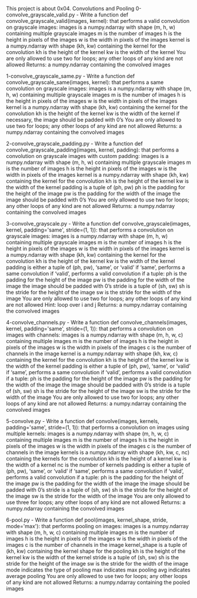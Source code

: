 This project is about 0x04. Convolutions and Pooling
0-convolve_grayscale_valid.py - Write a function def convolve_grayscale_valid(images, kernel): that performs a valid convolution on grayscale images:
images is a numpy.ndarray with shape (m, h, w) containing multiple grayscale images
m is the number of images
h is the height in pixels of the images
w is the width in pixels of the images
kernel is a numpy.ndarray with shape (kh, kw) containing the kernel for the convolution
kh is the height of the kernel
kw is the width of the kernel
You are only allowed to use two for loops; any other loops of any kind are not allowed
Returns: a numpy.ndarray containing the convolved images

1-convolve_grayscale_same.py - Write a function def convolve_grayscale_same(images, kernel): that performs a same convolution on grayscale images:
images is a numpy.ndarray with shape (m, h, w) containing multiple grayscale images
m is the number of images
h is the height in pixels of the images
w is the width in pixels of the images
kernel is a numpy.ndarray with shape (kh, kw) containing the kernel for the convolution
kh is the height of the kernel
kw is the width of the kernel
if necessary, the image should be padded with 0’s
You are only allowed to use two for loops; any other loops of any kind are not allowed
Returns: a numpy.ndarray containing the convolved images

2-convolve_grayscale_padding.py - Write a function def convolve_grayscale_padding(images, kernel, padding): that performs a convolution on grayscale images with custom padding:
images is a numpy.ndarray with shape (m, h, w) containing multiple grayscale images
m is the number of images
h is the height in pixels of the images
w is the width in pixels of the images
kernel is a numpy.ndarray with shape (kh, kw) containing the kernel for the convolution
kh is the height of the kernel
kw is the width of the kernel
padding is a tuple of (ph, pw)
ph is the padding for the height of the image
pw is the padding for the width of the image
the image should be padded with 0’s
You are only allowed to use two for loops; any other loops of any kind are not allowed
Returns: a numpy.ndarray containing the convolved images

3-convolve_grayscale.py - Write a function def convolve_grayscale(images, kernel, padding='same', stride=(1, 1)): that performs a convolution on grayscale images:
images is a numpy.ndarray with shape (m, h, w) containing multiple grayscale images
m is the number of images
h is the height in pixels of the images
w is the width in pixels of the images
kernel is a numpy.ndarray with shape (kh, kw) containing the kernel for the convolution
kh is the height of the kernel
kw is the width of the kernel
padding is either a tuple of (ph, pw), ‘same’, or ‘valid’
if ‘same’, performs a same convolution
if ‘valid’, performs a valid convolution
if a tuple:
ph is the padding for the height of the image
pw is the padding for the width of the image
the image should be padded with 0’s
stride is a tuple of (sh, sw)
sh is the stride for the height of the image
sw is the stride for the width of the image
You are only allowed to use two for loops; any other loops of any kind are not allowed Hint: loop over i and j
Returns: a numpy.ndarray containing the convolved images

4-convolve_channels.py - Write a function def convolve_channels(images, kernel, padding='same', stride=(1, 1)): that performs a convolution on images with channels:
images is a numpy.ndarray with shape (m, h, w, c) containing multiple images
m is the number of images
h is the height in pixels of the images
w is the width in pixels of the images
c is the number of channels in the image
kernel is a numpy.ndarray with shape (kh, kw, c) containing the kernel for the convolution
kh is the height of the kernel
kw is the width of the kernel
padding is either a tuple of (ph, pw), ‘same’, or ‘valid’
if ‘same’, performs a same convolution
if ‘valid’, performs a valid convolution
if a tuple:
ph is the padding for the height of the image
pw is the padding for the width of the image
the image should be padded with 0’s
stride is a tuple of (sh, sw)
sh is the stride for the height of the image
sw is the stride for the width of the image
You are only allowed to use two for loops; any other loops of any kind are not allowed
Returns: a numpy.ndarray containing the convolved images

5-convolve.py - Write a function def convolve(images, kernels, padding='same', stride=(1, 1)): that performs a convolution on images using multiple kernels:
images is a numpy.ndarray with shape (m, h, w, c) containing multiple images
m is the number of images
h is the height in pixels of the images
w is the width in pixels of the images
c is the number of channels in the image
kernels is a numpy.ndarray with shape (kh, kw, c, nc) containing the kernels for the convolution
kh is the height of a kernel
kw is the width of a kernel
nc is the number of kernels
padding is either a tuple of (ph, pw), ‘same’, or ‘valid’
if ‘same’, performs a same convolution
if ‘valid’, performs a valid convolution
if a tuple:
ph is the padding for the height of the image
pw is the padding for the width of the image
the image should be padded with 0’s
stride is a tuple of (sh, sw)
sh is the stride for the height of the image
sw is the stride for the width of the image
You are only allowed to use three for loops; any other loops of any kind are not allowed
Returns: a numpy.ndarray containing the convolved images

6-pool.py - Write a function def pool(images, kernel_shape, stride, mode='max'): that performs pooling on images:
images is a numpy.ndarray with shape (m, h, w, c) containing multiple images
m is the number of images
h is the height in pixels of the images
w is the width in pixels of the images
c is the number of channels in the image
kernel_shape is a tuple of (kh, kw) containing the kernel shape for the pooling
kh is the height of the kernel
kw is the width of the kernel
stride is a tuple of (sh, sw)
sh is the stride for the height of the image
sw is the stride for the width of the image
mode indicates the type of pooling
max indicates max pooling
avg indicates average pooling
You are only allowed to use two for loops; any other loops of any kind are not allowed
Returns: a numpy.ndarray containing the pooled images

